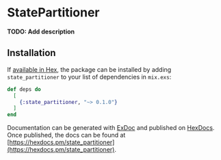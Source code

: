# StatePartitioner

**TODO: Add description**

## Installation

If [available in Hex](https://hex.pm/docs/publish), the package can be installed
by adding `state_partitioner` to your list of dependencies in `mix.exs`:

```elixir
def deps do
  [
    {:state_partitioner, "~> 0.1.0"}
  ]
end
```

Documentation can be generated with [ExDoc](https://github.com/elixir-lang/ex_doc)
and published on [HexDocs](https://hexdocs.pm). Once published, the docs can
be found at [https://hexdocs.pm/state_partitioner](https://hexdocs.pm/state_partitioner).

